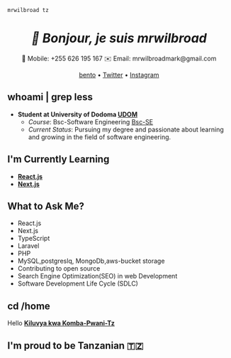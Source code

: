 ```mrwilbroad-tz
mrwilbroad tz
```
<h1 align="center">
  <i>👋 Bonjour, je suis mrwilbroad</i>
</h1>
<p align="center">
  📱 Mobile: +255 626 195 167
  ✉️ Email: mrwilbroadmark@gmail.com
</p>
<p align="center">
  <a href="https://bento.me/mrwilbroad">bento</a> •
  <a href="https://twitter.com/mrwilbroad">Twitter</a> •
  <a href="https://www.instagram.com/mrwilbroad/">Instagram</a>
</p>

## whoami | grep less
- **Student at University of Dodoma [UDOM](https://www.udom.ac.tz/)**
  - *Course*: Bsc-Software Engineering [Bsc-SE](https://www.udom.ac.tz/programme/view?id=VDBSclBRPT0=)
  - *Current Status*: Pursuing my degree and passionate about learning and growing in the field of software engineering.

## I'm Currently Learning
- **[React.js](https://reactjs.org/)**
- **[Next.js](https://nextjs.org/)**

## What to Ask Me?

- React.js
- Next.js
- TypeScript
- Laravel
- PHP
- MySQL,postgreslq, MongoDb,aws-bucket storage
- Contributing to open source
- Search Engine Optimization(SEO) in web Development
- Software Development Life Cycle (SDLC)


## cd /home
Hello **[Kiluvya kwa Komba-Pwani-Tz](https://www.google.com/maps/search/kiluvya+kwa+komba/@-6.7906983,39.0121642,16z/data=!3m1!4b1?hl=en-tz&entry=ttu)**

## I'm proud to be Tanzanian 🇹🇿
